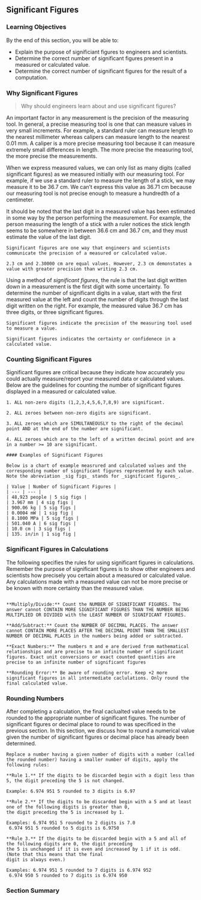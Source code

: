 ## Significant Figures

### Learning Objectives

By the end of this section, you will be able to:

 * Explain the purpose of significiant figures to engineers and scientists.
 * Determine the correct number of significant figures present in a measured or calculated value.
 * Determine the correct number of significant figures for the result of a computation.

### Why Significant Figures

 > Why should engineers learn about and use significant figures?

An important factor in any measurement is the precision of the measuring tool. In general, a precise measuring tool is one that can measure values in very small increments. For example, a standard ruler can measure length to the nearest millimeter whereas calipers can measure length to the nearest 0.01 mm. A caliper is a more precise measuring tool because it can measure extremely small differences in length. The more precise the measuring tool, the more precise the measurements.

When we express measured values, we can only list as many digits (called significant figures) as we measured initially with our measuring tool. For example, if we use a standard ruler to measure the length of a stick, we may measure it to be 36.7 cm. We can’t express this value as 36.71 cm because our measuring tool is not precise enough to measure a hundredth of a centimeter.

It should be noted that the last digit in a measured value has been estimated in some way by the person performing the measurement. For example, the person measuring the length of a stick with a ruler notices the stick length seems to be somewhere in between 36.6 cm and 36.7 cm, and they must estimate the value of the last digit. 

```{note}
Significant figures are one way that engineers and scientists communicate the precision of a measured or calculated value.

2.3 cm and 2.30000 cm are equal values. However, 2.3 cm demonstates a value with greater precision than writing 2.3 cm.
```

Using a method of _significant figures_, the rule is that the last digit written down in a measurement is the first digit with some uncertainty. To determine the number of significant digits in a value, start with the first measured value at the left and count the number of digits through the last digit written on the right. For example, the measured value 36.7 cm has three digits, or three significant figures.

```{tip}
Significant figures indicate the precision of the measuring tool used to measure a value.

Significant figures indicates the certainty or confidenece in a calculated value.
```

### Counting Significant Figures

Significant figures are critical because they indicate how accurately you could actually measure/report your measured data or calculated values. Below are the guidelines for counting the number of significant figures displayed in a measured or calculated value.

```{card} **Guidelines for Counting Significant Figures**
1. ALL non-zero digits (1,2,3,4,5,6,7,8,9) are significant.

2. ALL zeroes between non-zero digits are significant.

3. ALL zeroes which are SIMULTANEOUSLY to the right of the decimal point AND at the end of the number are significant.

4. ALL zeroes which are to the left of a written decimal point and are in a number >= 10 are significant.

#### Examples of Significant Figures

Below is a chart of example measrured and calculated values and the corresponding number of significant figures represented by each value. Note the abreviation _sig figs_ stands for _significant figures_.

| Value | Number of Significant Figures |
| --- | --- |
| 48,923 people | 5 sig figs |
| 3.967 mm | 4 sig figs |
| 900.06 kg | 5 sig figs |
| 0.0004 mW | 1 sig fig |
| 8.1000 MPa | 5 sig figs |
| 501.040 A | 6 sig figs |
| 10.0 cm | 3 sig figs |
| 135. in/in | 1 sig fig |

```

### Significant Figures in Calculations

The following specifies the rules for using significant figures in calculations. Remember the purpose of significant figures is to show other engineers and scientists how precisely you certain about a measured or calculated value. Any calculations made with a measured value can not be more precise or be known with more certainty than the measured value.

```{card} **Rules for Significant Figures in Calculations**

**Multiply/Divide:** Count the NUMBER OF SIGNIFICANT FIGURES. The answer cannot CONTAIN MORE SIGNIFICANT FIGURES THAN THE NUMBER BEING MULTIPLIED OR DIVIDED with the LEAST NUMBER OF SIGNIFICANT FIGURES.

**Add/Subtract:** Count the NUMBER OF DECIMAL PLACES. The answer cannot CONTAIN MORE PLACES AFTER THE DECIMAL POINT THAN THE SMALLEST NUMBER OF DECIMAL PLACES in the numbers being added or subtracted.

**Exact Numbers:** The numbers π and e are derived from mathematical relationships and are precise to an infinite number of significant figures. Exact unit conversions or exact counted quantities are precise to an infinite number of significant figures

**Rounding Error:** Be aware of rounding error. Keep +2 more significant figures in all intermediate caclulations. Only round the final calculated value.
```

### Rounding Numbers

After completing a calculation, the final caclualted value needs to be rounded to the appropriate number of significant figures. The number of significant figures or decimal place to round to was specificed in the previous section. In this section, we discuss how to round a numerical value given the number of significant figures or decimal place has already been determined.

```{card} Rounding Numbers
Replace a number having a given number of digits with a number (called the rounded number) having a smaller number of digits, apply the following rules:

**Rule 1.** If the digits to be discarded begin with a digit less than 5, the digit preceding the 5 is not changed.

Example: 6.974 951 5 rounded to 3 digits is 6.97

**Rule 2.** If the digits to be discarded begin with a 5 and at least one of the following digits is greater than 0,
the digit preceding the 5 is increased by 1.

Examples: 6.974 951 5 rounded to 2 digits is 7.0
 6.974 951 5 rounded to 5 digits is 6.9750

**Rule 3.** If the digits to be discarded begin with a 5 and all of the following digits are 0, the digit preceding
the 5 is unchanged if it is even and increased by 1 if it is odd. (Note that this means that the final
digit is always even.)

Examples: 6.974 951 5 rounded to 7 digits is 6.974 952
 6.974 950 5 rounded to 7 digits is 6.974 950 
```

### Section Summary
